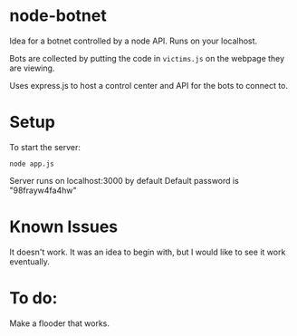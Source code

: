 # node-botnet
Idea for a botnet controlled by a node API. Runs on your localhost.

Bots are collected by putting the code in ```victims.js``` on the webpage they are viewing.

Uses express.js to host a control center and API for the bots to connect to.

# Setup

To start the server:

`node app.js`

Server runs on localhost:3000 by default
Default password is "98frayw4fa4hw"

# Known Issues

It doesn't work. It was an idea to begin with, but I would like to see it work
eventually.

# To do:

Make a flooder that works.
